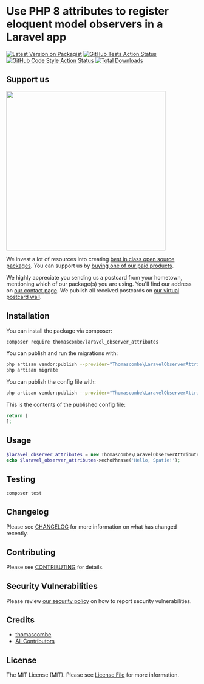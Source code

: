 # Use PHP 8 attributes to register eloquent model observers in a Laravel app

[![Latest Version on Packagist](https://img.shields.io/packagist/v/thomascombe/laravel_observer_attributes.svg?style=flat-square)](https://packagist.org/packages/thomascombe/laravel_observer_attributes)
[![GitHub Tests Action Status](https://img.shields.io/github/workflow/status/thomascombe/laravel_observer_attributes/run-tests?label=tests)](https://github.com/thomascombe/laravel_observer_attributes/actions?query=workflow%3Arun-tests+branch%3Amaster)
[![GitHub Code Style Action Status](https://img.shields.io/github/workflow/status/thomascombe/laravel_observer_attributes/Check%20&%20fix%20styling?label=code%20style)](https://github.com/thomascombe/laravel_observer_attributes/actions?query=workflow%3A"Check+%26+fix+styling"+branch%3Amaster)
[![Total Downloads](https://img.shields.io/packagist/dt/thomascombe/laravel_observer_attributes.svg?style=flat-square)](https://packagist.org/packages/thomascombe/laravel_observer_attributes)


## Support us

[<img src="https://github-ads.s3.eu-central-1.amazonaws.com/package-laravel_observer_attributes-laravel.jpg?t=1" width="419px" />](https://spatie.be/github-ad-click/package-laravel_observer_attributes-laravel)

We invest a lot of resources into creating [best in class open source packages](https://spatie.be/open-source). You can support us by [buying one of our paid products](https://spatie.be/open-source/support-us).

We highly appreciate you sending us a postcard from your hometown, mentioning which of our package(s) you are using. You'll find our address on [our contact page](https://spatie.be/about-us). We publish all received postcards on [our virtual postcard wall](https://spatie.be/open-source/postcards).

## Installation

You can install the package via composer:

```bash
composer require thomascombe/laravel_observer_attributes
```

You can publish and run the migrations with:

```bash
php artisan vendor:publish --provider="Thomascombe\LaravelObserverAttributes\LaravelObserverAttributesServiceProvider" --tag="laravel_observer_attributes-migrations"
php artisan migrate
```

You can publish the config file with:
```bash
php artisan vendor:publish --provider="Thomascombe\LaravelObserverAttributes\LaravelObserverAttributesServiceProvider" --tag="laravel_observer_attributes-config"
```

This is the contents of the published config file:

```php
return [
];
```

## Usage

```php
$laravel_observer_attributes = new Thomascombe\LaravelObserverAttributes();
echo $laravel_observer_attributes->echoPhrase('Hello, Spatie!');
```

## Testing

```bash
composer test
```

## Changelog

Please see [CHANGELOG](CHANGELOG.md) for more information on what has changed recently.

## Contributing

Please see [CONTRIBUTING](.github/CONTRIBUTING.md) for details.

## Security Vulnerabilities

Please review [our security policy](../../security/policy) on how to report security vulnerabilities.

## Credits

- [thomascombe](https://github.com/thomascombe)
- [All Contributors](../../contributors)

## License

The MIT License (MIT). Please see [License File](LICENSE.md) for more information.
